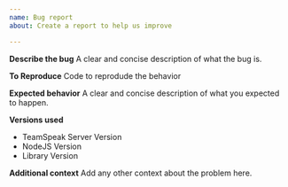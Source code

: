 ```yaml
---
name: Bug report
about: Create a report to help us improve

---
```


**Describe the bug**
A clear and concise description of what the bug is.

**To Reproduce**
Code to reprodude the behavior

**Expected behavior**
A clear and concise description of what you expected to happen.

**Versions used**
 - TeamSpeak Server Version
 - NodeJS Version
 - Library Version

**Additional context**
Add any other context about the problem here.
